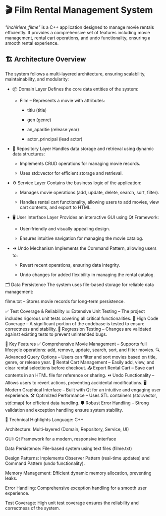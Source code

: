 # 🎬 Film Rental Management System
*"Inchiriere_filme"* is a C++ application designed to manage movie rentals efficiently. It provides a comprehensive set of features including movie management, rental cart operations, and undo functionality, ensuring a smooth rental experience.

## 🏗️ Architecture Overview
The system follows a multi-layered architecture, ensuring scalability, maintainability, and modularity:

-  📦 Domain Layer
Defines the core data entities of the system:

    -  Film – Represents a movie with attributes:

        -  titlu (title)

        -  gen (genre)

        - an_aparitie (release year)

        -  actor_principal (lead actor)

-  💾 Repository Layer
Handles data storage and retrieval using dynamic data structures:

      -  Implements CRUD operations for managing movie records.

      -  Uses std::vector for efficient storage and retrieval.

-  ⚙️ Service Layer
Contains the business logic of the application:

      -  Manages movie operations (add, update, delete, search, sort, filter).

      -  Handles rental cart functionality, allowing users to add movies, view cart contents, and export to HTML.

-  🖥️ User Interface Layer
Provides an interactive GUI using Qt Framework:

      -  User-friendly and visually appealing design.

      -  Ensures intuitive navigation for managing the movie catalog.

-  ⏪ Undo Mechanism
Implements the Command Pattern, allowing users to:

      -  Revert recent operations, ensuring data integrity.

      -  Undo changes for added flexibility in managing the rental catalog.

🗂️ Data Persistence
The system uses file-based storage for reliable data management:

filme.txt – Stores movie records for long-term persistence.

✅ Test Coverage & Reliability
📊 Extensive Unit Testing – The project includes rigorous unit tests covering all critical functionalities.
🧪 High Code Coverage – A significant portion of the codebase is tested to ensure correctness and stability.
🔄 Regression Testing – Changes are validated against existing tests to prevent unintended bugs.

🌟 Key Features
✅ Comprehensive Movie Management – Supports full lifecycle operations: add, remove, update, search, sort, and filter movies.
🔍 Advanced Query Options – Users can filter and sort movies based on title, genre, or release year.
🛒 Rental Cart Management – Easily add, view, and clear rental selections before checkout.
📤 Export Rental Cart – Save cart contents in an HTML file for reference or sharing.
⏪ Undo Functionality – Allows users to revert actions, preventing accidental modifications.
🖥️ Modern Graphical Interface – Built with Qt for an intuitive and engaging user experience.
🛠️ Optimized Performance – Uses STL containers (std::vector, std::map) for efficient data handling.
🛡️ Robust Error Handling – Strong validation and exception handling ensure system stability.

🔬 Technical Highlights
Language: C++

Architecture: Multi-layered (Domain, Repository, Service, UI)

GUI: Qt Framework for a modern, responsive interface

Data Persistence: File-based system using text files (filme.txt)

Design Patterns: Implements Observer Pattern (real-time updates) and Command Pattern (undo functionality).

Memory Management: Efficient dynamic memory allocation, preventing leaks.

Error Handling: Comprehensive exception handling for a smooth user experience.

Test Coverage: High unit test coverage ensures the reliability and correctness of the system.

